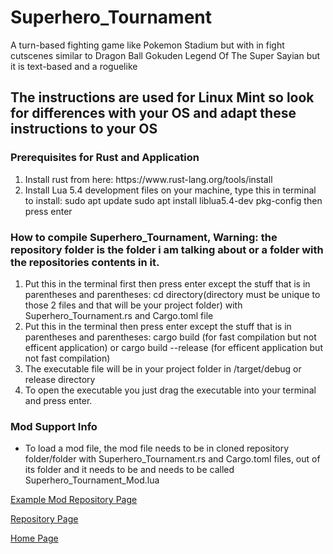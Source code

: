 # Superhero_Tournament
A turn-based fighting game like Pokemon Stadium but with in fight cutscenes similar to Dragon Ball Gokuden Legend Of The Super Sayian but it is text-based and a roguelike

<h2>The instructions are used for Linux Mint so look for differences with your OS and adapt these instructions to your OS</h2>

<h3>Prerequisites for Rust and Application</h3>
<ol>
  <li>Install rust from here: https://www.rust-lang.org/tools/install</li>
  <li>Install Lua 5.4 development files on your machine, type this in terminal to install: sudo apt update
sudo apt install liblua5.4-dev pkg-config
then press enter</li>
</ol>

<h3>How to compile Superhero_Tournament, Warning: the repository folder is the folder i am talking about or a folder with the repositories contents in it.</h3>
<ol>
  <li>Put this in the terminal first then press enter except the stuff that is in parentheses and parentheses: cd directory(directory must be unique to those 2 files and that will be your project folder) with Superhero_Tournament.rs and Cargo.toml file</li>
  <li>Put this in the terminal then press enter except the stuff that is in parentheses and parentheses: cargo build (for fast compilation but not efficent application) or cargo build --release (for efficent application but not fast compilation)</li>
  <li>The executable file will be in your project folder in /target/debug or release directory</li>
  <li>To open the executable you just drag the executable into your terminal and press enter.</li>
</ol>

<h3>Mod Support Info</h3>
<ul>
  <li>To load a mod file, the mod file needs to be in cloned repository folder/folder with Superhero_Tournament.rs and Cargo.toml files, out of its folder and it needs to be and needs to be called Superhero_Tournament_Mod.lua</li>
</ul>

<a href="https://github.com/Daniel-Hanrahan-Tools-and-Games/Superhero_Tournament_Mod">Example Mod Repository Page</a>

<a href="https://github.com/Daniel-Hanrahan-Tools-and-Games/Superhero_Tournament">Repository Page</a>

<a href="https://daniel-hanrahan-tools-and-games.github.io/">Home Page</a>
